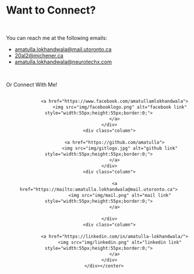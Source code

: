 
# Want to Connect? 

<br> 

You can reach me at the following emails:
* amatulla.lokhandwala@mail.utoronto.ca
* 20al2@michener.ca
* amatulla.lokhandwala@neurotechx.com

<br>

Or Connect With Me!

<center> 	
		<div class="row">
  			<div class="column">

				<a href="https://www.facebook.com/amatullamlokhandwala">
  					<img src="img/facebooklogo.png" alt="facebook link" style="width:55px;height:55px;border:0;">
				</a>
			</div>
  			<div class="column">
			
				<a href="https://github.com/amatulla">
  					<img src="img/gitlogo.jpg" alt="github link" style="width:55px;height:55px;border:0;">
				</a>
			</div>
  			<div class="column">
			
				<a href="https://mailto:amatulla.lokhandwala@mail.utoronto.ca">
  					<img src="img/mail.png" alt="mail link" style="width:55px;height:55px;border:0;">
				</a>
		
			</div>
  			<div class="column">
		
				<a href="https://linkedin.com/in/amatulla-lokhandwala/">
  					<img src="img/linkedin.png" alt="linkedin link" style="width:55px;height:55px;border:0;">
				</a>
			</div>
		</div></center>


